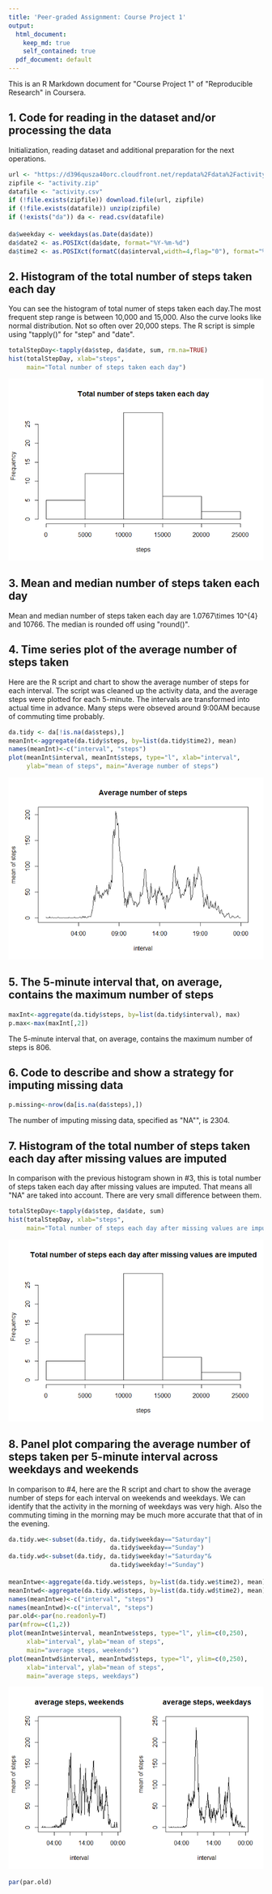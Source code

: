 ```yaml
---
title: 'Peer-graded Assignment: Course Project 1'
output:
  html_document: 
    keep_md: true
    self_contained: true
  pdf_document: default
---
```




This is an R Markdown document for "Course Project 1" of "Reproducible Research" in Coursera.

## 1. Code for reading in the dataset and/or processing the data

Initialization, reading dataset and additional preparation for the next operations.



```r
url <- "https://d396qusza40orc.cloudfront.net/repdata%2Fdata%2Factivity.zip"
zipfile <- "activity.zip"
datafile <- "activity.csv"
if (!file.exists(zipfile)) download.file(url, zipfile)
if (!file.exists(datafile)) unzip(zipfile)
if (!exists("da")) da <- read.csv(datafile)

da$weekday <- weekdays(as.Date(da$date))
da$date2 <- as.POSIXct(da$date, format="%Y-%m-%d")
da$time2 <- as.POSIXct(formatC(da$interval,width=4,flag="0"), format="%H%M")
```

## 2. Histogram of the total number of steps taken each day

You can see the histogram of total numer of steps taken each day.The most frequent step range is between 10,000 and 15,000. Also the curve looks like normal distribution. Not so often over 20,000 steps.
The R script is simple using "tapply()" for "step" and "date".


```r
totalStepDay<-tapply(da$step, da$date, sum, rm.na=TRUE)
hist(totalStepDay, xlab="steps", 
     main="Total number of steps taken each day")
```

![](PA1_template_files/figure-html/total-1.png)<!-- -->

## 3. Mean and median number of steps taken each day



Mean and median number of steps taken each day are 1.0767\times 10^{4} and 10766. The median is rounded off using "round()".

## 4. Time series plot of the average number of steps taken

Here are the R script and chart to show the average number of steps for each interval.
The script was cleaned up the activity data, and the average steps were plotted for each 5-minute. The intervals are transformed into actual time in advance.
Many steps were obseved around 9:00AM because of commuting time probably.


```r
da.tidy <- da[!is.na(da$steps),]
meanInt<-aggregate(da.tidy$steps, by=list(da.tidy$time2), mean)
names(meanInt)<-c("interval", "steps")
plot(meanInt$interval, meanInt$steps, type="l", xlab="interval",
     ylab="mean of steps", main="Average number of steps")
```

![](PA1_template_files/figure-html/unnamed-chunk-3-1.png)<!-- -->

## 5. The 5-minute interval that, on average, contains the maximum number of steps


```r
maxInt<-aggregate(da.tidy$steps, by=list(da.tidy$interval), max)
p.max<-max(maxInt[,2])
```

The 5-minute interval that, on average, contains the maximum number of steps is 806.

## 6. Code to describe and show a strategy for imputing missing data


```r
p.missing<-nrow(da[is.na(da$steps),])
```

The number of imputing missing data, specified as "NA"", is 2304.

## 7. Histogram of the total number of steps taken each day after missing values are imputed

In comparison with the previous histogram shown in #3, this is total number of steps taken each day after missing values are imputed. That means all "NA" are taked into account. There are very small difference between them.


```r
totalStepDay<-tapply(da$step, da$date, sum)
hist(totalStepDay, xlab="steps", 
     main="Total number of steps each day after missing values are imputed")
```

![](PA1_template_files/figure-html/unnamed-chunk-6-1.png)<!-- -->

## 8. Panel plot comparing the average number of steps taken per 5-minute interval across weekdays and weekends

In comparison to #4, here are the R script and chart to show the average number of steps for each interval on weekends and weekdays.
We can identify that the activity in the morning of weekdays was very high. Also the commuting timing in the morning may be much more accurate that that of in the evening.


```r
da.tidy.we<-subset(da.tidy, da.tidy$weekday=="Saturday"|
                            da.tidy$weekday=="Sunday")
da.tidy.wd<-subset(da.tidy, da.tidy$weekday!="Saturday"&
                            da.tidy$weekday!="Sunday")

meanIntwe<-aggregate(da.tidy.we$steps, by=list(da.tidy.we$time2), mean)
meanIntwd<-aggregate(da.tidy.wd$steps, by=list(da.tidy.wd$time2), mean)
names(meanIntwe)<-c("interval", "steps")
names(meanIntwd)<-c("interval", "steps")
par.old<-par(no.readonly=T)
par(mfrow=c(1,2))
plot(meanIntwe$interval, meanIntwe$steps, type="l", ylim=c(0,250),
     xlab="interval", ylab="mean of steps",
     main="average steps, weekends")
plot(meanIntwd$interval, meanIntwd$steps, type="l", ylim=c(0,250),
     xlab="interval", ylab="mean of steps",
     main="average steps, weekdays")
```

![](PA1_template_files/figure-html/unnamed-chunk-7-1.png)<!-- -->

```r
par(par.old)
```

